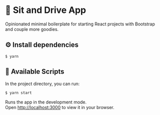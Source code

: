 # 🚗 Sit and Drive App

Opinionated minimal boilerplate for starting React projects with Bootstrap and couple more goodies.

## ⚙️ Install dependencies

```shell
$ yarn
```

## 🚀 Available Scripts

In the project directory, you can run:

```shell
$ yarn start
```

Runs the app in the development mode.\
Open [http://localhost:3000](http://localhost:3000) to view it in your browser.
